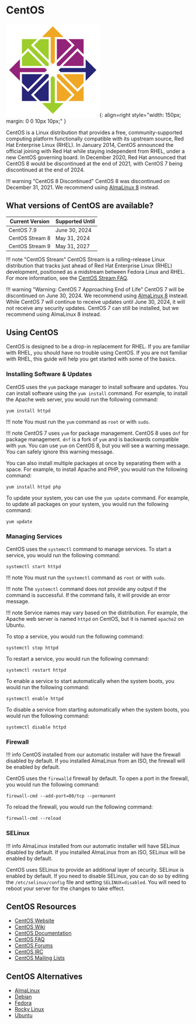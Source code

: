 # CentOS

![CentOS Logo](../images/oslogos/centos.png){: align=right style="width: 150px; margin: 0 0 10px 10px;" }

CentOS is a Linux distribution that provides a free, community-supported computing platform functionally compatible with its upstream source, Red Hat Enterprise Linux (RHEL). In January 2014, CentOS announced the official joining with Red Hat while staying independent from RHEL, under a new CentOS governing board. In December 2020, Red Hat announced that CentOS 8 would be discontinued at the end of 2021, with CentOS 7 being discontinued at the end of 2024. 

!!! warning "CentOS 8 Discontinued"
    CentOS 8 was discontinued on December 31, 2021. We recommend using [AlmaLinux 8](almalinux.md) instead.

## What versions of CentOS are available?

| Current Version | Supported Until    |
| --------------- | ------------------ |
| CentOS 7.9      | June 30, 2024      |
| CentOS Stream 8 | May 31, 2024       |
| CentOS Stream 9 | May 31, 2027       |

!!! note "CentOS Stream"
    CentOS Stream is a rolling-release Linux distribution that tracks just ahead of Red Hat Enterprise Linux (RHEL) development, positioned as a midstream between Fedora Linux and RHEL. For more information, see the [CentOS Stream FAQ](https://www.centos.org/centos-stream/).

!!! warning "Warning: CentOS 7 Approaching End of Life"
    CentOS 7 will be discontinued on June 30, 2024. We recommend using [AlmaLinux 8](almalinux.md) instead. While CentOS 7 will continue to receive updates until June 30, 2024, it will not receive any security updates. CentOS 7 can still be installed, but we recommend using AlmaLinux 8 instead.

## Using CentOS

CentOS is designed to be a drop-in replacement for RHEL. If you are familiar with RHEL, you should have no trouble using CentOS. If you are not familiar with RHEL, this guide will help you get started with some of the basics.

### Installing Software & Updates

CentOS uses the `yum` package manager to install software and updates. You can install software using the `yum install` command. For example, to install the Apache web server, you would run the following command:

```
yum install httpd
```

!!! note
    You must run the `yum` command as `root` or with `sudo`.

!!! note 
    CentOS 7 uses `yum` for package management. CentOS 8 uses `dnf` for package management. `dnf` is a fork of `yum` and is backwards compatible with `yum`. You can use `yum` on CentOS 8, but you will see a warning message. You can safely ignore this warning message.

You can also install multiple packages at once by separating them with a space. For example, to install Apache and PHP, you would run the following command:

```
yum install httpd php
```

To update your system, you can use the `yum update` command. For example, to update all packages on your system, you would run the following command:

```
yum update
```

### Managing Services

CentOS uses the `systemctl` command to manage services. To start a service, you would run the following command:

```
systemctl start httpd
```

!!! note
    You must run the `systemctl` command as `root` or with `sudo`.

!!! note
    The `systemctl` command does not provide any output if the command is successful. If the command fails, it will provide an error message.

!!! note
    Service names may vary based on the distribution. For example, the Apache web server is named `httpd` on CentOS, but it is named `apache2` on Ubuntu.

To stop a service, you would run the following command:

```
systemctl stop httpd
```

To restart a service, you would run the following command:

```
systemctl restart httpd
```

To enable a service to start automatically when the system boots, you would run the following command:

```
systemctl enable httpd
```

To disable a service from starting automatically when the system boots, you would run the following command:

```
systemctl disable httpd
```

### Firewall

!!! info
    CentOS installed from our automatic installer will have the firewall disabled by default. If you installed AlmaLinux from an ISO, the firewall will be enabled by default.

CentOS uses the `firewalld` firewall by default. To open a port in the firewall, you would run the following command:

```
firewall-cmd --add-port=80/tcp --permanent
```

To reload the firewall, you would run the following command:

```
firewall-cmd --reload
```

### SELinux

!!! info
    AlmaLinux installed from our automatic installer will have SELinux disabled by default. If you installed AlmaLinux from an ISO, SELinux will be enabled by default.

CentOS uses SELinux to provide an additional layer of security. SELinux is enabled by default. If you need to disable SELinux, you can do so by editing the `/etc/selinux/config` file and setting `SELINUX=disabled`. You will need to reboot your server for the changes to take effect.

## CentOS Resources

* [CentOS Website](https://www.centos.org/)
* [CentOS Wiki](https://wiki.centos.org/)
* [CentOS Documentation](https://docs.centos.org/)
* [CentOS FAQ](https://www.centos.org/faq/)
* [CentOS Forums](https://forums.centos.org/)
* [CentOS IRC](https://www.centos.org/irc/)
* [CentOS Mailing Lists](https://lists.centos.org/)

## CentOS Alternatives

* [AlmaLinux](almalinux.md)
* [Debian](debian.md)
* [Fedora](fedora.md)
* [Rocky Linux](rockylinux.md)
* [Ubuntu](ubuntu.md)

